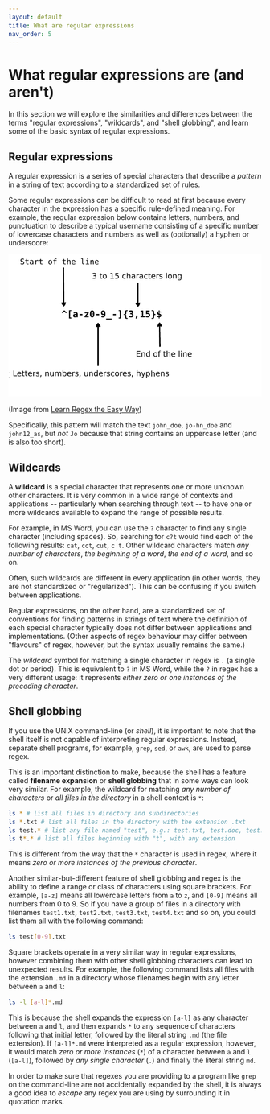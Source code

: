 ```yaml
---
layout: default
title: What are regular expressions
nav_order: 5
---
```

# What regular expressions are (and aren't)

In this section we will explore the similarities and differences between the terms "regular expressions", "wildcards", and "shell globbing", and learn some of the basic syntax of regular expressions.

## Regular expressions

A regular expression is a series of special characters that describe a _pattern_ in a string of text according to a standardized set of rules.

Some regular expressions can be difficult to read at first because every character in the expression has a specific rule-defined meaning. For example, the regular expression below contains letters, numbers, and punctuation to describe a typical username consisting of a specific number of lowercase characters and numbers as well as (optionally) a hyphen or underscore:

![Anatomy of a regular expression](images/regexp-en.png)

(Image from [Learn Regex the Easy Way](https://github.com/ziishaned/learn-regex/blob/master/img/regexp-en.png))

Specifically, this pattern will match the text `john_doe`, `jo-hn_doe` and `john12_as`, but _not_ `Jo` because that string contains an uppercase letter (and is also too short).


## Wildcards

A **wildcard** is a special character that represents one or more unknown other characters. It is very common in a wide range of contexts and applications -- particularly when searching through text -- to have one or more wildcards available to expand the range of possible results.

For example, in MS Word, you can use the `?` character to find any single character (including spaces). So, searching for `c?t` would find each of the following results: `cat`, `cot`, `cut`, `c t`. Other wildcard characters match _any number of characters_, _the beginning of a word_, _the end of a word_, and so on.

Often, such wildcards are different in every application (in other words, they are not standardized or "regularized"). This can be confusing if you switch between applications.

Regular expressions, on the other hand, are a standardized set of conventions for finding patterns in strings of text where the definition of each special character typically does not differ between applications and implementations. (Other aspects of regex behaviour may differ between "flavours" of regex, however, but the syntax usually remains the same.)

The _wildcard_ symbol for matching a single character in regex is `.` (a single dot or period). This is equivalent to `?` in MS Word, while the `?` in regex has a very different usage: it represents _either zero or one instances of the preceding character_.

## Shell globbing

If you use the UNIX command-line (or _shell_), it is important to note that the shell itself is not capable of interpreting regular expressions. Instead, separate shell programs, for example, `grep`, `sed`, or `awk`, are used to parse regex.

This is an important distinction to make, because the shell has a feature called **filename expansion** or **shell globbing** that in some ways can look very similar. For example, the wildcard for matching _any number of characters_ or _all files in the directory_ in a shell context is `*`:

```bash
ls * # list all files in directory and subdirectories
ls *.txt # list all files in the directory with the extension .txt
ls test.* # list any file named "test", e.g.: test.txt, test.doc, test.png, etc
ls t*.* # list all files beginning with "t", with any extension
```

This is different from the way that the `*` character is used in regex, where it means _zero or more instances of the previous character_.

Another similar-but-different feature of shell globbing and regex is the ability to define a range or class of characters using square brackets. For example, `[a-z]` means all lowercase letters from `a` to `z`, and `[0-9]` means all numbers from 0 to 9. So if you have a group of files in a directory with filenames `test1.txt`, `test2.txt`, `test3.txt`, `test4.txt` and so on, you could list them all with the following command:

```bash
ls test[0-9].txt
```

Square brackets operate in a very similar way in regular expressions, however combining them with other shell globbing characters can lead to unexpected results. For example, the following command lists all files with the extension `.md` in a directory whose filenames begin with any letter between `a` and `l`:

```bash
ls -l [a-l]*.md
```

This is because the shell expands the expression `[a-l]` as any character between `a` and `l`, and then expands `*` to any sequence of characters following that initial letter, followed by the literal string `.md` (the file extension). If `[a-l]*.md` were interpreted as a regular expression, however, it would match _zero or more instances_ (`*`) of a character between `a` and `l` (`[a-l]`), followed by _any single character_ (`.`) and finally the literal string `md`.

In order to make sure that regexes you are providing to a program like `grep` on the command-line are not accidentally expanded by the shell, it is always a good idea to _escape_ any regex you are using by surrounding it in quotation marks.
